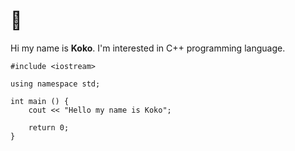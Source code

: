 # 👋 

Hi my name is **Koko**. I'm interested in C++ programming language.
```
#include <iostream>

using namespace std;

int main () {
    cout << "Hello my name is Koko";
    
    return 0;
}
```

<!---
baguskokow/baguskokow is a ✨ special ✨ repository because its `README.md` (this file) appears on your GitHub profile.
You can click the Preview link to take a look at your changes.
--->
